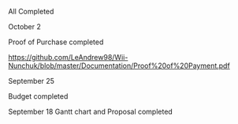 All Completed



October 2

Proof of Purchase completed

https://github.com/LeAndrew98/Wii-Nunchuk/blob/master/Documentation/Proof%20of%20Payment.pdf

September 25

Budget completed


September 18
Gantt chart and Proposal completed
